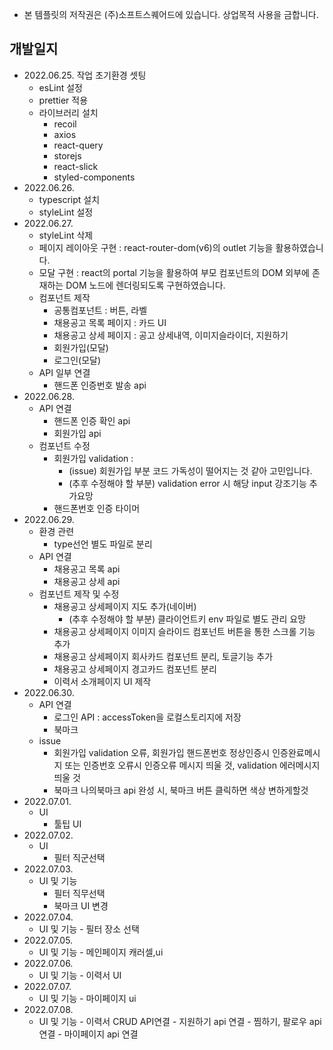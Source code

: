 * 본 템플릿의 저작권은 (주)소프트스퀘어드에 있습니다. 상업목적 사용을 금합니다. 

## 개발일지
 - 2022.06.25. 작업 초기환경 셋팅
   - esLint 설정
   - prettier 적용
   - 라이브러리 설치
     - recoil
     - axios
     - react-query
     - storejs
     - react-slick
     - styled-components
 - 2022.06.26. 
    - typescript 설치
    - styleLint 설정     
 - 2022.06.27.
    - styleLint 삭제
    - 페이지 레이아웃 구현 : react-router-dom(v6)의 outlet 기능을 활용하였습니다.
    - 모달 구현 : react의 portal 기능을 활용하여 부모 컴포넌트의 DOM 외부에 존재하는 DOM 노드에 렌더링되도록 구현하였습니다. 
    - 컴포넌트 제작
      - 공통컴포넌트 : 버튼, 라벨 
      - 채용공고 목록 페이지 : 카드 UI
      - 채용공고 상세 페이지 : 공고 상세내역, 이미지슬라이더, 지원하기
      - 회원가입(모달)
      - 로그인(모달)
    - API 일부 연결
      - 핸드폰 인증번호 발송 api
 - 2022.06.28.
    - API 연결
      - 핸드폰 인증 확인 api
      - 회원가입 api
    - 컴포넌트 수정
      - 회원가입 validation : 
        - (issue) 회원가입 부분 코드 가독성이 떨어지는 것 같아 고민입니다. 
        - (추후 수정해야 할 부분) validation error 시 해당 input 강조기능 추가요망
      - 핸드폰번호 인증 타이머
 - 2022.06.29.
    - 환경 관련
      - type선언 별도 파일로 분리
    - API 연결
      - 채용공고 목록 api
      - 채용공고 상세 api
    - 컴포넌트 제작 및 수정
      - 채용공고 상세페이지 지도 추가(네이버)
        - (추후 수정해야 할 부분) 클라이언트키 env 파일로 별도 관리 요망
      - 채용공고 상세페이지 이미지 슬라이드 컴포넌트 버튼을 통한 스크롤 기능 추가
      - 채용공고 상세페이지 회사카드 컴포넌트 분리, 토글기능 추가
      - 채용공고 상세페이지 경고카드 컴포넌트 분리
      - 이력서 소개페이지 UI 제작
 - 2022.06.30.
      - API 연결
        - 로그인 API : accessToken을 로컬스토리지에 저장
        - 북마크
      - issue 
        - 회원가입 validation 오류, 회원가입 핸드폰번호 정상인증시 인증완료메시지 또는 인증번호 오류시 인증오류 메시지 띄울 것, validation 에러메시지 띄울 것
        - 북마크 나의북마크 api 완성 시, 북마크 버튼 클릭하면 색상 변하게할것 
 - 2022.07.01.
      - UI
        - 툴팁 UI
 - 2022.07.02.
      - UI
        - 필터 직군선택
 - 2022.07.03.
      - UI 및 기능
        - 필터 직무선택
        - 북마크 UI 변경
 - 2022.07.04.
      - UI 및 기능
       - 필터 장소 선택
 - 2022.07.05.
      - UI 및 기능
       - 메인페이지 캐러셀,ui
 - 2022.07.06.
      - UI 및 기능
       - 이력서 UI
 - 2022.07.07.
      - UI 및 기능
       - 마이페이지 ui
 - 2022.07.08.
      - UI 및 기능
       - 이력서 CRUD API연결
       - 지원하기 api 연결
       - 찜하기, 팔로우 api 연결
       - 마이페이지 api 연결
        